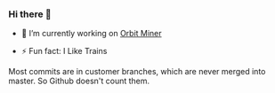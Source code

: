 ### Hi there 👋

- 🔭 I’m currently working on [Orbit Miner](https://orbitminer.de)
<!--- 🌱 I’m currently learning nothing specific -->
- ⚡ Fun fact: I Like Trains

Most commits are in customer branches, which are never merged into master. So Github doesn't count them.
<!--
**Uweb95/Uweb95** is a ✨ _special_ ✨ repository because its `README.md` (this file) appears on your GitHub profile.

Here are some ideas to get you started:

- 🔭 I’m currently working on ...
- 🌱 I’m currently learning ...
- 👯 I’m looking to collaborate on ...
- 🤔 I’m looking for help with ...
- 💬 Ask me about ...
- 📫 How to reach me: ...
- 😄 Pronouns: ...
- ⚡ Fun fact: ...
-->
